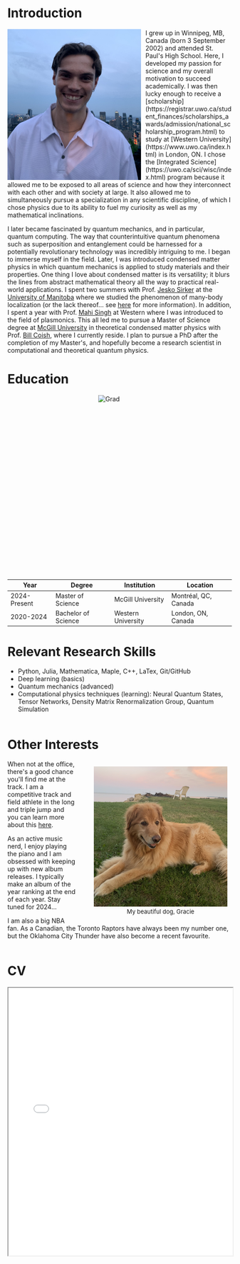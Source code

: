 # Introduction

<img src="./media/headshot2.jpg" alt="Headshot2" style="height:338px; width:300px; float:left; margin-right:10px;"> 
I grew up in Winnipeg, MB, Canada (born 3 September 2002) and attended St. Paul's High School. Here, I developed my passion for science and my overall motivation to succeed academically. I was then lucky enough to receive a [scholarship](https://registrar.uwo.ca/student_finances/scholarships_awards/admission/national_scholarship_program.html) to study at [Western University](https://www.uwo.ca/index.html) in London, ON. I chose the [Integrated Science](https://uwo.ca/sci/wisc/index.html) program because it allowed me to be exposed to all areas of science and how they interconnect with each other and with society at large. It also allowed me to simultaneously pursue a specialization in any scientific discipline, of which I chose physics due to its ability to fuel my curiosity as well as my mathematical inclinations. 

I later became fascinated by quantum mechanics, and in particular, quantum computing. The way that counterintuitive quantum phenomena such as superposition and entanglement could be harnessed for a potentially revolutionary technology was incredibly intriguing to me. I began to immerse myself in the field. Later, I was introduced condensed matter physics in which quantum mechanics is applied to study materials and their properties. One thing I love about condensed matter is its versatility; it blurs the lines from abstract mathematical theory all the way to practical real-world applications. I spent two summers with Prof. [Jesko Sirker](http://drop.physics.umanitoba.ca/~jsirker/Dokuwiki/doku.php?id=home) at the [University of Manitoba](https://umanitoba.ca/) where we studied the phenomenon of many-body localization (or the lack thereof... see [here](/docs/research/highlights/MBL/index.md) for more information). In addition, I spent a year with Prof. [Mahi Singh](https://physics.uwo.ca/~msingh/) at Western where I was introduced to the field of plasmonics. This all led me to pursue a Master of Science degree at [McGill University](https://www.mcgill.ca/) in theoretical condensed matter physics with Prof. [Bill Coish](https://www.physics.mcgill.ca/~coish/), where I currently reside. I plan to pursue a PhD after the completion of my Master's, and hopefully become a research scientist in computational and theoretical quantum physics.

# Education

<img src="./media/gradsuit.jpg" alt="Grad" style="height:413px; width:300px; float:right; margin-left:10px;">


| Year           | Degree               | Institution         | Location              |
|----------------|----------------------|---------------------|-----------------------|
| 2024-Present   | Master of Science    | McGill University   | Montréal, QC, Canada  |
| 2020-2024      | Bachelor of Science  | Western University  | London, ON, Canada    |

# Relevant Research Skills

- Python, Julia, Mathematica, Maple, C++, LaTex, Git/GitHub
- Deep learning (basics)
- Quantum mechanics (advanced)
- Computational physics techniques (learning): Neural Quantum States, Tensor Networks, Density Matrix Renormalization Group, Quantum Simulation

<div style="clear: both;"></div>

# Other Interests

<figure style="float:right; margin-right:10px; width:300px; text-align:center;">
    <img src="./media/gracie.jpg" alt="Gracie" style="height:314px; width:300px;">
    <figcaption style="font-size:small;">My beautiful dog, Gracie</figcaption>
</figure>

When not at the office, there's a good chance you'll find me at the track. I am a competitive track and field athlete in the long and triple jump and you can learn more about this [here](./track.md).

As an active music nerd, I enjoy playing the piano and I am obsessed with keeping up with new album releases. I typically make an album of the year ranking at the end of each year. Stay tuned for 2024...

I am also a big NBA fan. As a Canadian, the Toronto Raptors have always been my number one, but the Oklahoma City Thunder have also become a recent favourite.

<div style="clear: both;"></div>

# CV

<!-- How to embed a PDF -->
<iframe width="100%" height="600" src="./media/CV_Nov_2024.pdf">